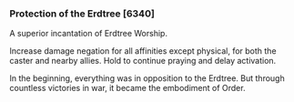 ### Protection of the Erdtree [6340]

A superior incantation of Erdtree Worship.

Increase damage negation for all affinities except physical, for both the caster and nearby allies. Hold to continue praying and delay activation.

In the beginning, everything was in opposition to the Erdtree. But through countless victories in war, it became the embodiment of Order.
